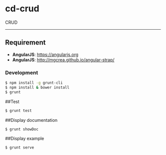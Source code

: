 # cd-crud

CRUD

***


## Requirement

* **AngularJS**: https://angularjs.org
* **AngularJS**: http://mgcrea.github.io/angular-strap/


### Development

```bash
$ npm install -g grunt-cli
$ npm install & bower install
$ grunt
```


##Test
```bash
$ grunt test
```

##Display documentation
```bash
$ grunt showDoc
```

##Display example
```bash
$ grunt serve
```
